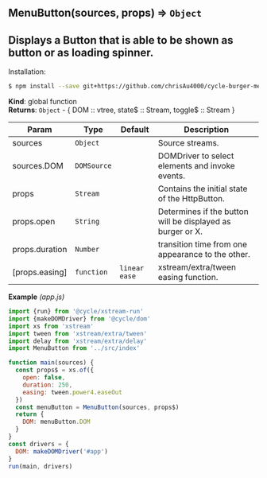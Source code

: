 <a name="MenuButton"></a>

## MenuButton(sources, props) ⇒ <code>Object</code>
Displays a Button that is able to be shown as button or as loading spinner.
---
Installation:
```bash
$ npm install --save git+https://github.com/chrisAu4000/cycle-burger-menu-button.git
```

**Kind**: global function  
**Returns**: <code>Object</code> - {
   DOM :: vtree,
   state$ :: Stream,
   toggle$ :: Stream
}  

| Param | Type | Default | Description |
| --- | --- | --- | --- |
| sources | <code>Object</code> |  | Source streams. |
| sources.DOM | <code>DOMSource</code> |  | DOMDriver to select elements and invoke events. |
| props | <code>Stream</code> |  | Contains the initial state of the HttpButton. |
| props.open | <code>String</code> |  | Determines if the button will be displayed as burger or X. |
| props.duration | <code>Number</code> |  | transition time from one appearance to the other. |
| [props.easing] | <code>function</code> | <code>linear ease</code> | xstream/extra/tween easing function. |

**Example** *(app.js)*  
```js
import {run} from '@cycle/xstream-run'
import {makeDOMDriver} from '@cycle/dom'
import xs from 'xstream'
import tween from 'xstream/extra/tween'
import delay from 'xstream/extra/delay'
import MenuButton from '../src/index'

function main(sources) {
  const props$ = xs.of({
    open: false,
    duration: 250,
    easing: tween.power4.easeOut
  })
  const menuButton = MenuButton(sources, props$)
  return {
    DOM: menuButton.DOM
  }
}
const drivers = {
  DOM: makeDOMDriver('#app')
}
run(main, drivers)
```
